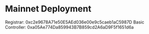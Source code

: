 # Mainnet Deployment

Registrar: 0xc2e9678A71e50E5AEd036e00e9c5caeb1aC5987D
Basic Controller: 0xa05Ae774Da859943B7B859cd2A6aD9F5f1651d6a
